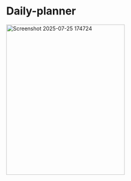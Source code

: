 # Daily-planner
<img width="315" height="400" alt="Screenshot 2025-07-25 174724" src="https://github.com/user-attachments/assets/e4458046-15d1-47a9-afad-68941bb72a25" />
